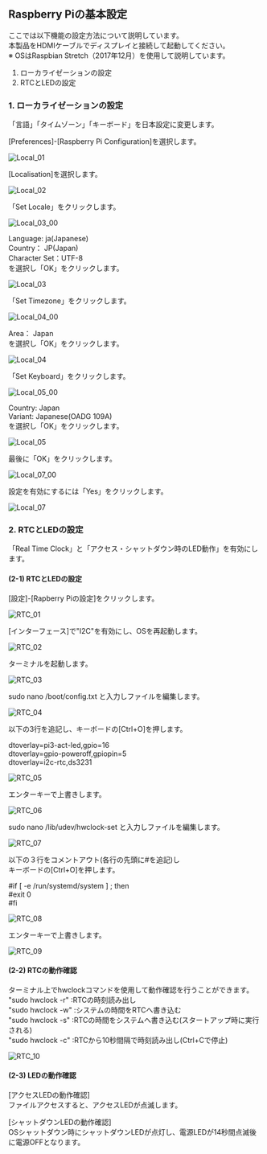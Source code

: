 ## Raspberry Piの基本設定  
ここでは以下機能の設定方法について説明しています。  
本製品をHDMIケーブルでディスプレイと接続して起動してください。  
※ OSはRaspbian Stretch（2017年12月）を使用して説明しています。

1) ローカライゼーションの設定  
2) RTCとLEDの設定

### 1. ローカライゼーションの設定  
「言語」「タイムゾーン」「キーボード」を日本設定に変更します。  

[Preferences]-[Raspberry Pi Configuration]を選択します。

![Local_01](/Image/Raspbian_pic/Local_01.png)

[Localisation]を選択します。

![Local_02](/Image/Raspbian_pic/Local_02.png)

「Set Locale」をクリックします。

![Local_03_00](/Image/Raspbian_pic/Local_03_00.png)

Language: ja(Japanese)  
Country： JP(Japan)  
Character Set：UTF-8  
を選択し「OK」をクリックします。

![Local_03](/Image/Raspbian_pic/Local_03.png)

「Set Timezone」をクリックします。

![Local_04_00](/Image/Raspbian_pic/Local_04_00.png)

Area： Japan  
を選択し「OK」をクリックします。

![Local_04](/Image/Raspbian_pic/Local_04.png)

「Set Keyboard」をクリックします。

![Local_05_00](/Image/Raspbian_pic/Local_05_00.png)

Country: Japan  
Variant: Japanese(OADG 109A)  
を選択し「OK」をクリックします。

![Local_05](/Image/Raspbian_pic/Local_05.png)

最後に「OK」をクリックします。

![Local_07_00](/Image/Raspbian_pic/Local_07_00.png)

設定を有効にするには「Yes」をクリックします。

![Local_07](/Image/Raspbian_pic/Local_07.png)

  
### 2. RTCとLEDの設定  
「Real Time Clock」と「アクセス・シャットダウン時のLED動作」を有効にします。

#### (2-1) RTCとLEDの設定  

[設定]-[Rapberry Piの設定]をクリックします。  

![RTC_01](/Image/RTC_LED_pic/RTC_01.png)

[インターフェース]で"I2C"を有効にし、OSを再起動します。

![RTC_02](/Image/RTC_LED_pic/RTC_02.png)

ターミナルを起動します。

![RTC_03](/Image/RTC_LED_pic/RTC_03.png)

sudo nano /boot/config.txt と入力しファイルを編集します。

![RTC_04](/Image/RTC_LED_pic/RTC_04.png)

以下の3行を追記し、キーボードの[Ctrl+O]を押します。

dtoverlay=pi3-act-led,gpio=16  
dtoverlay=gpio-poweroff,gpiopin=5  
dtoverlay=i2c-rtc,ds3231  

![RTC_05](/Image/RTC_LED_pic/RTC_05.png)

エンターキーで上書きします。  

![RTC_06](/Image/RTC_LED_pic/RTC_06.png)

sudo nano /lib/udev/hwclock-set と入力しファイルを編集します。

![RTC_07](/Image/RTC_LED_pic/RTC_07.png)

以下の３行をコメントアウト(各行の先頭に#を追記)し  
キーボードの[Ctrl+O]を押します。

#if [ -e /run/systemd/system ] ; then  
#exit 0  
#fi  

![RTC_08](/Image/RTC_LED_pic/RTC_08.png)

エンターキーで上書きします。  

![RTC_09](/Image/RTC_LED_pic/RTC_09.png)


#### (2-2) RTCの動作確認  

ターミナル上でhwclockコマンドを使用して動作確認を行うことができます。  
"sudo hwclock -r" :RTCの時刻読み出し  
"sudo hwclock -w" :システムの時間をRTCへ書き込む  
"sudo hwclock -s" :RTCの時間をシステムへ書き込む(スタートアップ時に実行される)  
"sudo hwclock -c" :RTCから10秒間隔で時刻読み出し(Ctrl+Cで停止)

![RTC_10](/Image/RTC_LED_pic/RTC_10.png)


#### (2-3) LEDの動作確認  

[アクセスLEDの動作確認]  
ファイルアクセスすると、アクセスLEDが点滅します。

[シャットダウンLEDの動作確認]  
OSシャットダウン時にシャットダウンLEDが点灯し、電源LEDが14秒間点滅後に電源OFFとなります。
